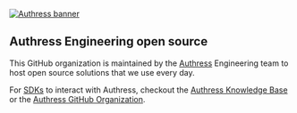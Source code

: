 
[![Authress banner](https://authress.io/static/images/media-banner.png)](https://authress.io)

## Authress Engineering open source

This GitHub organization is maintained by the [Authress](https://authress.io) Engineering team to host open source solutions that we use every day.

For [SDKs](https://authress.io/knowledge-base/docs/SDKs) to interact with Authress, checkout the [Authress Knowledge Base](https://authress.io/knowledge-base/docs/SDKs) or the [Authress GitHub Organization](https://github.com/Authress).

